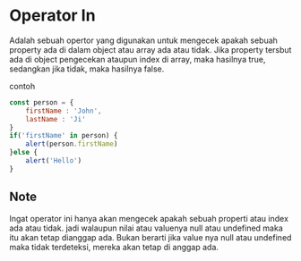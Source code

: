 # Operator In

Adalah sebuah opertor yang digunakan untuk mengecek apakah sebuah property ada di dalam object atau array ada atau tidak. Jika property tersbut ada di object pengecekan ataupun index di array, maka hasilnya true, sedangkan jika tidak, maka hasilnya false. 

contoh

```js
const person = {
    firstName : 'John',
    lastName : 'Ji'
}
if('firstName' in person) {
    alert(person.firstName)
}else {
    alert('Hello')
}
```

## Note

Ingat operator ini hanya akan mengecek apakah sebuah properti atau index ada atau tidak. jadi walaupun nilai atau valuenya null atau undefined maka itu akan tetap dianggap ada. Bukan berarti jika value nya null atau undefined maka tidak terdeteksi, mereka akan tetap di anggap ada.